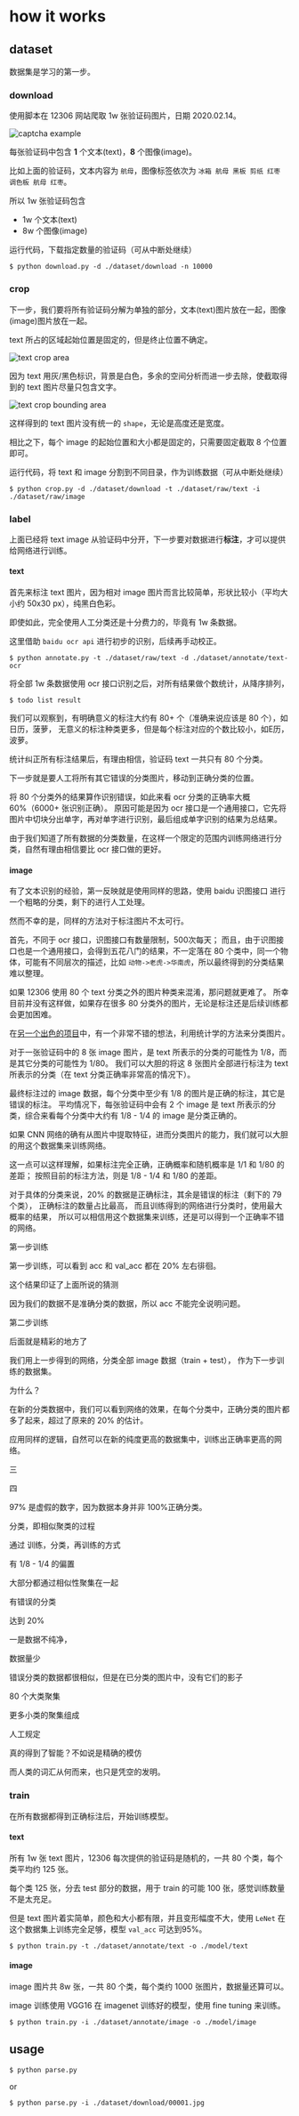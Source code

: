 # how it works


## dataset

数据集是学习的第一步。

### download

使用脚本在 12306 网站爬取 1w 张验证码图片，日期 2020.02.14。

![captcha example](./example.jpg)

每张验证码中包含 **1** 个文本(text)，**8** 个图像(image)。

比如上面的验证码，文本内容为 `航母`，图像标签依次为 `冰箱 航母 黑板 剪纸 红枣 调色板 航母 红枣`。

所以 1w 张验证码包含
- 1w 个文本(text)
- 8w 个图像(image)


运行代码，下载指定数量的验证码（可从中断处继续）

```
$ python download.py -d ./dataset/download -n 10000
```

### crop

下一步，我们要将所有验证码分解为单独的部分，文本(text)图片放在一起，图像(image)图片放在一起。

text 所占的区域起始位置是固定的，但是终止位置不确定。

![text crop area](./crop.jpg)

因为 text 用灰/黑色标识，背景是白色，多余的空间分析而进一步去除，使截取得到的 text 图片尽量只包含文字。

![text crop bounding area](./crop-bounding.jpg)

这样得到的 text 图片没有统一的 `shape`，无论是高度还是宽度。

相比之下，每个 image 的起始位置和大小都是固定的，只需要固定截取 8 个位置即可。


运行代码，将 text 和 image 分割到不同目录，作为训练数据（可从中断处继续）

```
$ python crop.py -d ./dataset/download -t ./dataset/raw/text -i ./dataset/raw/image
```

### label

上面已经将 text image 从验证码中分开，下一步要对数据进行**标注**，才可以提供给网络进行训练。

#### text

首先来标注 text 图片，因为相对 image 图片而言比较简单，形状比较小（平均大小约 50x30 px），纯黑白色彩。

即使如此，完全使用人工分类还是十分费力的，毕竟有 1w 条数据。

这里借助 `baidu ocr api` 进行初步的识别，后续再手动校正。


```
$ python annotate.py -t ./dataset/raw/text -d ./dataset/annotate/text-ocr
```

将全部 1w 条数据使用 ocr 接口识别之后，对所有结果做个数统计，从降序排列，

```
$ todo list result
```

我们可以观察到，有明确意义的标注大约有 80+ 个（准确来说应该是 80 个），如日历，菠萝，
无意义的标注种类更多，但是每个标注对应的个数比较小，如E历，波萝。

统计纠正所有标注结果后，有理由相信，验证码 text 一共只有 80 个分类。

下一步就是要人工将所有其它错误的分类图片，移动到正确分类的位置。

将 80 个分类外的结果算作识别错误，如此来看 ocr 分类的正确率大概 60%（6000+ 张识别正确）。
原因可能是因为 ocr 接口是一个通用接口，它先将图片中切块分出单字，再对单字进行识别，最后组成单字识别的结果为总结果。

由于我们知道了所有数据的分类数量，在这样一个限定的范围内训练网络进行分类，自然有理由相信要比 ocr 接口做的更好。


#### image

有了文本识别的经验，第一反映就是使用同样的思路，使用 baidu 识图接口 进行一个粗略的分类，剩下的进行人工处理。

然而不幸的是，同样的方法对于标注图片不太可行。

首先，不同于 ocr 接口，识图接口有数量限制，500次每天；
而且，由于识图接口也是一个通用接口，会得到五花八门的结果，不一定落在 80 个类中，同一个物体，可能有不同层次的描述，比如 `动物->老虎->华南虎`，所以最终得到的分类结果难以整理。

如果 12306 使用 80 个 text 分类之外的图片种类来混淆，那问题就更难了。
所幸目前并没有这样做，如果存在很多 80 分类外的图片，无论是标注还是后续训练都会更加困难。

在[另一个出色的项目](easy12306)中，有一个非常不错的想法，利用统计学的方法来分类图片。

[easy12306]: https://github.com/zhaipro/easy12306

对于一张验证码中的 8 张 image 图片，是 text 所表示的分类的可能性为 1/8，而是其它分类的可能性为 1/80。
我们可以大胆的将这 8 张图片全部进行标注为 text 所表示的分类（在 text 分类正确率非常高的情况下）。

最终标注过的 image 数据，每个分类中至少有 1/8 的图片是正确的标注，其它是错误的标注。
平均情况下，每张验证码中会有 2 个 image 是 text 所表示的分类，综合来看每个分类中大约有 1/8 - 1/4 的 image 是分类正确的。


如果 CNN 网络的确有从图片中提取特征，进而分类图片的能力，我们就可以大胆的用这个数据集来训练网络。

这一点可以这样理解，如果标注完全正确，正确概率和随机概率是 1/1 和 1/80 的差距；
按照目前的标注方法，则是 1/8 - 1/4 和 1/80 的差距。

对于具体的分类来说，20% 的数据是正确标注，其余是错误的标注（剩下的 79 个类），
正确标注的数量占比最高，
而且训练得到的网络进行分类时，使用最大概率的结果，
所以可以相信用这个数据集来训练，还是可以得到一个正确率不错的网络。




第一步训练

第一步训练，可以看到 acc 和 val_acc 都在 20% 左右徘徊。

这个结果印证了上面所说的猜测

因为我们的数据不是准确分类的数据，所以 acc 不能完全说明问题。



第二步训练


后面就是精彩的地方了

我们用上一步得到的网络，分类全部 image 数据（train + test），
作为下一步训练的数据集。

为什么？

在新的分类数据中，我们可以看到网络的效果，在每个分类中，正确分类的图片都多了起来，超过了原来的 20% 的估计。

应用同样的逻辑，自然可以在新的纯度更高的数据集中，训练出正确率更高的网络。

三



四



97% 是虚假的数字，因为数据本身并非 100%正确分类。



分类，即相似聚类的过程

通过 训练，分类，再训练的方式

有 1/8 - 1/4 的偏置

大部分都通过相似性聚集在一起

有错误的分类

达到 20%

一是数据不纯净，

数据量少

错误分类的数据都很相似，但是在已分类的图片中，没有它们的影子

80 个大类聚集

更多小类的聚集组成

人工规定

真的得到了智能？不如说是精确的模仿

而人类的词汇从何而来，也只是凭空的发明。



### train

在所有数据都得到正确标注后，开始训练模型。

#### text

所有 1w 张 text 图片，12306 每次提供的验证码是随机的，一共 80 个类，每个类平均约 125 张。

每个类 125 张，分去 test 部分的数据，用于 train 的可能 100 张，感觉训练数量不是太充足。

但是 text 图片着实简单，颜色和大小都有限，并且变形幅度不大，使用 `LeNet` 在这个数据集上训练完全足够，模型 `val_acc` 可达到95%。


```
$ python train.py -t ./dataset/annotate/text -o ./model/text
```

#### image

image 图片共 8w 张，一共 80 个类，每个类约 1000 张图片，数据量还算可以。

image 训练使用 VGG16 在 imagenet 训练好的模型，使用 fine tuning 来训练。

```
$ python train.py -i ./dataset/annotate/image -o ./model/image
```


## usage

```
$ python parse.py
```

or

```
$ python parse.py -i ./dataset/download/00001.jpg
```
